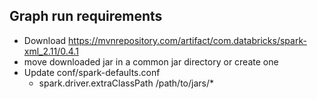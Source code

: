 ## Graph run requirements

- Download https://mvnrepository.com/artifact/com.databricks/spark-xml_2.11/0.4.1
- move downloaded jar in a common jar directory or create one
- Update conf/spark-defaults.conf
  - spark.driver.extraClassPath    /path/to/jars/*
